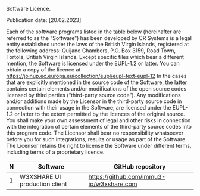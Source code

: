 Software Licence.

Publication date: [20.02.2023]

Each of the software programs listed in the table below (hereinafter are referred to as the “Software”) has been developed by CR Systems is a legal entity established under the laws of the British Virgin Islands, registered at the following address: Quijano Chambers, P.O. Box 3159, Road Town, Tortola, British Virgin Islands. Except specific files which bear a different mention, the Software is licensed under the EUPL-1.2 or latter. You can obtain a copy of the licence at https://joinup.ec.europa.eu/collection/eupl/eupl-text-eupl-12
In the cases that are explicitly mentioned in the source code of the Software, the latter contains certain elements and/or modifications of the open source codes licensed by third parties (“third-party source code”).
Any modifications and/or additions made by the Licensor in the third-party source code in connection with their usage in the Software, are licensed under the EUPL-1.2 or latter to the extent permitted by the licences of the original source. You shall make your own assessment of legal and other risks in connection with the integration of certain elements of the third-party source codes into this program code. The Licensor shall bear no responsibility whatsoever before you for such integrations, results or usage as part of the Software.
The Licensor retains the right to license the Software under different terms, including terms of a proprietary licence.


| N   | Software                                | GitHub repository                               |
|-----|-----------------------------------------|-------------------------------------------------|
| 1   | W3XSHARE UI production client | https://github.com/immu3-io/w3xshare.com         |
